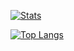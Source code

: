 [![Stats](https://github-readme-stats.vercel.app/api?username=sxrr&show_icons=true&count_private=true&theme=radical)]()
  
[![Top Langs](https://github-readme-stats.vercel.app/api/top-langs/?username=sxrr&hide=css&layout=compact&theme=radical)]()
